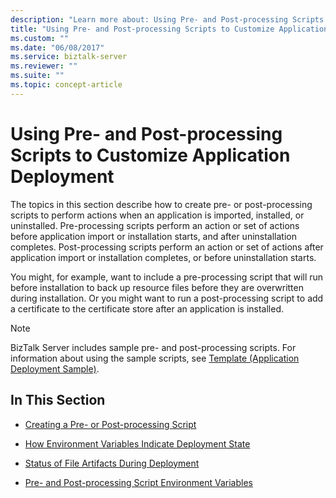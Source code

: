 ```yaml
---
description: "Learn more about: Using Pre- and Post-processing Scripts to Customize Application Deployment"
title: "Using Pre- and Post-processing Scripts to Customize Application Deployment"
ms.custom: ""
ms.date: "06/08/2017"
ms.service: biztalk-server
ms.reviewer: ""
ms.suite: ""
ms.topic: concept-article
---
```

# Using Pre- and Post-processing Scripts to Customize Application Deployment
The topics in this section describe how to create pre- or post-processing scripts to perform actions when an application is imported, installed, or uninstalled. Pre-processing scripts perform an action or set of actions before application import or installation starts, and after uninstallation completes. Post-processing scripts perform an action or set of actions after application import or installation completes, or before uninstallation starts.  
  
 You might, for example, want to include a pre-processing script that will run before installation to back up resource files before they are overwritten during installation. Or you might want to run a post-processing script to add a certificate to the certificate store after an application is installed.  
  
> [!NOTE]
>  BizTalk Server includes sample pre- and post-processing scripts. For information about using the sample scripts, see [Template (Application Deployment Sample)](../core/template-application-deployment-sample.md).  
  
## In This Section  
  
-   [Creating a Pre- or Post-processing Script](../core/creating-a-pre-or-post-processing-script.md)  
  
-   [How Environment Variables Indicate Deployment State](../core/how-environment-variables-indicate-deployment-state.md)  
  
-   [Status of File Artifacts During Deployment](../core/status-of-file-artifacts-during-deployment.md)  
  
-   [Pre- and Post-processing Script Environment Variables](../core/pre-and-post-processing-script-environment-variables.md)
